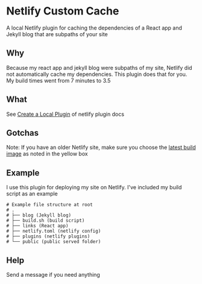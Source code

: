 # Netlify Custom Cache

A local Netlify plugin for caching the dependencies of a React app and Jekyll blog that are subpaths of your site

## Why
Because my react app and jekyll blog were subpaths of my site, Netlify did not automatically cache my dependencies. This plugin does that for you. My build times went from 7 minutes to 3.5

## What

See [Create a Local Plugin](https://docs.netlify.com/configure-builds/build-plugins/create-plugins/#local-plugins) of netlify plugin docs

## Gotchas

Note: If you have an older Netlify site, make sure you choose the [latest build image](https://docs.netlify.com/configure-builds/build-plugins/#ui-installation) as noted in the yellow box

## Example
I use this plugin for deploying my site on Netlify. I've included my build script as an example

```
# Example file structure at root
# .
# ├── blog (Jekyll blog)
# ├── build.sh (build script)
# ├── links (React app)
# ├── netlify.toml (netlify config)
# ├── plugins (netlify plugins)
# └── public (public served folder)
```


## Help

Send a message if you need anything